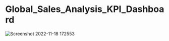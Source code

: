 # Global_Sales_Analysis_KPI_Dashboard

![Screenshot 2022-11-18 172553](https://user-images.githubusercontent.com/114427519/202829739-51b363d1-3914-4056-af90-76d5a815b11d.jpg)
